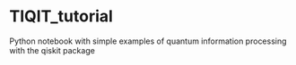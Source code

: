 # TIQIT_tutorial
Python notebook with simple examples of quantum information processing with the qiskit package
